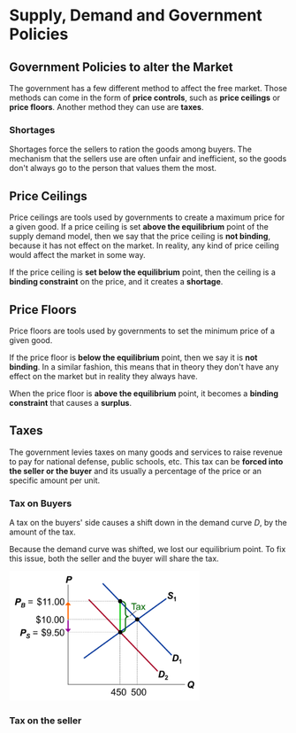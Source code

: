 # Supply, Demand and Government Policies

## Government Policies to alter the Market

The government has a few different method to affect the free market. Those methods can come in the form of **price controls**, such as **price ceilings** or **price floors**. Another method they can use are **taxes**.

### Shortages

Shortages force the sellers to ration the goods among buyers. The mechanism that the sellers use are often unfair and inefficient, so the goods don't always go to the person that values them the most.

## Price Ceilings

Price ceilings are tools used by governments to create a maximum price for a given good. If a price ceiling is set **above the equilibrium** point of the supply demand model, then we say that the price ceiling is **not binding**, because it has not effect on the market. In reality, any kind of price ceiling would affect the market in some way.

If the price ceiling is **set below the equilibrium** point, then the ceiling is a **binding constraint** on the price, and it creates a **shortage**.

## Price Floors

Price floors are tools used by governments to set the minimum price of a given good. 

If the price floor is **below the equilibrium** point, then we say it is **not binding**. In a similar fashion, this means that in theory they don't have any effect on the market but in reality they always have.

When the price floor is **above the equilibrium** point, it becomes a **binding constraint** that causes a **surplus**.

## Taxes

The government levies taxes on many goods and services to raise revenue to pay for national defense, public schools, etc. This tax can be **forced into the seller or the buyer** and its usually a percentage of the price or an specific amount per unit.

### Tax on Buyers

A tax on the buyers' side causes a shift down in the demand curve $D$, by the amount of the tax.

Because the demand curve was shifted, we lost our equilibrium point. To fix this issue, both the seller and the buyer will share the tax. 

<img src="Resources/06 - Supply, Demand and Government Policies/image-20201019161331290.png" alt="image-20201019161331290" style="zoom:40%;" />

### Tax on the seller

